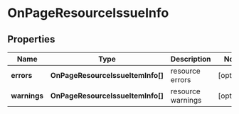 # OnPageResourceIssueInfo

## Properties

| Name | Type | Description | Notes |
|------------ | ------------- | ------------- | -------------|
**errors** | **OnPageResourceIssueItemInfo[]** | resource errors |[optional]|
**warnings** | **OnPageResourceIssueItemInfo[]** | resource warnings |[optional]|